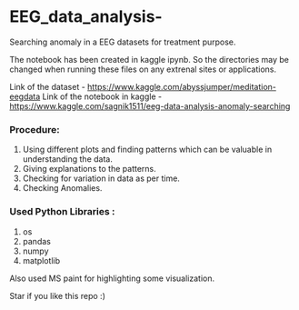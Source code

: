 # EEG_data_analysis-
Searching anomaly in a EEG datasets for treatment purpose.

The notebook has been created in kaggle ipynb. So the directories may be changed when running these files on any extrenal sites or applications.

Link of the dataset - https://www.kaggle.com/abyssjumper/meditation-eegdata
Link of the notebook in kaggle - https://www.kaggle.com/sagnik1511/eeg-data-analysis-anomaly-searching

### Procedure:
1. Using different plots and finding patterns which can be valuable in understanding the data.
2. Giving explanations to the patterns.
3. Checking for variation in data as per time.
4. Checking Anomalies.


### Used Python Libraries :
1. os
2. pandas
3. numpy
4. matplotlib

Also used MS paint for highlighting some visualization.

Star if you like this repo :)
